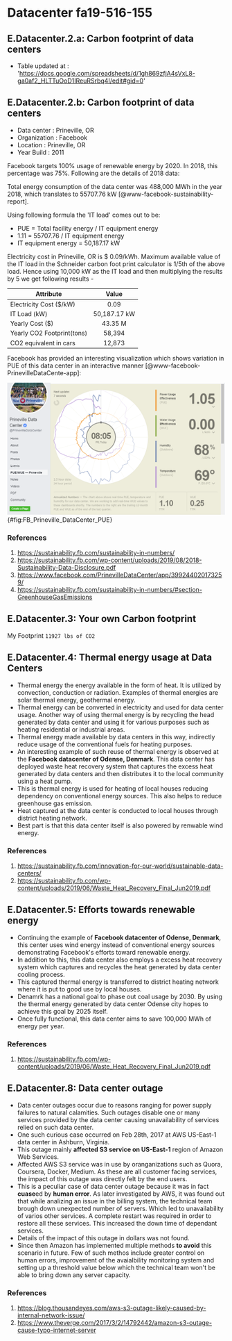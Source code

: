 # Datacenter fa19-516-155

## E.Datacenter.2.a: Carbon footprint of data centers  

* Table updated at :  
'<https://docs.google.com/spreadsheets/d/1gh869zfjA4sVxL8-ga0af2_HLTTuOoD1IReuRSrbq4I/edit#gid=0>'  


## E.Datacenter.2.b: Carbon footprint of data centers

* Data center   : Prineville, OR
* Organization  : Facebook
* Location      : Prineville, OR
* Year Build    : 2011

Facebook targets 100% usage of renewable energy by 2020. In 2018, this
percentage was 75%. Following are the details of 2018 data:

Total energy consumption of the data center was 488,000 MWh in the year
2018, which translates to 55707.76 kW [@www-facebook-sustainability-report].

Using following formula the 'IT load' comes out to be:

* PUE = Total facility energy / IT equipment energy  
* 1.11 = 55707.76 /  IT equipment energy  
* IT equipment energy =  50,187.17 kW  

Electricity cost in Prineville, OR is $ 0.09/kWh. Maximum available
value of the IT load in the Schneider carbon foot print calculator is
1/5th of the above load. Hence using 10,000 kW as the IT load and then
multiplying the results by 5 we get following results -

|Attribute                     |Value  |
|------------------------------|:-----:|
|Electricity Cost (\$/kW) | 0.09  |  
|IT Load (kW) | 50,187.17 kW  |  
|Yearly Cost ($) | 43.35 M  |  
|Yearly CO2 Footprint(tons)  | 58,394  |  
|CO2 equivalent in cars|12,873  |  

Facebook has provided an interesting visualization which shows variation
in PUE of this data center in an interactive manner [@www-facebook-PrinevilleDataCente-app]:

![Facebook Prineville Datacenter [@www-facebook-PrinevilleDataCente-app]](images/FB_Prineville_DataCenter_PUE.png){#fig:FB_Prineville_DataCenter_PUE}

### References

1. <https://sustainability.fb.com/sustainability-in-numbers/>  
2. <https://sustainability.fb.com/wp-content/uploads/2019/08/2018-Sustainability-Data-Disclosure.pdf>  
3. <https://www.facebook.com/PrinevilleDataCenter/app/399244020173259/>  
4. <https://sustainability.fb.com/sustainability-in-numbers/#section-GreenhouseGasEmissions>


## E.Datacenter.3: Your own Carbon footprint  

My Footprint `11927 lbs of CO2`  


## E.Datacenter.4: Thermal energy usage at Data Centers

* Thermal energy the energy available in the form of heat. It is
  utilized by convection, conduction or radiation. Examples of thermal
  energies are solar thermal energy, geothermal energy.
* Thermal energy can be converted in electricity and used for data
  center usage. Another way of using thermal energy is by recycling
  the head generated by data center and using it for various purposes
  such as heating residential or industrial areas.
* Thermal energy made available by data centers in this way,
  indirectly reduce usage of the conventional fuels for heating
  purposes.
* An interesting example of such reuse of thermal energy is observed
  at the **Facebook datacenter of Odense, Denmark**. This data center
  has deployed waste heat recovery system that captures the excess
  heat generated by data centers and then distributes it to the local
  community using a heat pump.
* This is thermal energy is used for heating of local houses reducing
  dependency on conventional energy sources. This also helps to reduce
  greenhouse gas emission.
* Heat captured at the data center is conducted to local houses
  through district heating network.
* Best part is that this data center itself is also powered by
  renwable wind energy.

### References 

1. <https://sustainability.fb.com/innovation-for-our-world/sustainable-data-centers/>  
2. <https://sustainability.fb.com/wp-content/uploads/2019/06/Waste_Heat_Recovery_Final_Jun2019.pdf>


## E.Datacenter.5: Efforts towards renewable energy

* Continuing the example of **Facebook datacenter of Odense,
  Denmark**, this center uses wind energy instead of conventional
  energy sources demonstrating Facebook's efforts toward renewable
  energy.
* In addition to this, this data center also employs a excess heat
  recovery system which captures and recycles the heat generated by
  data center cooling process.
* This captured thermal energy is transferred to district heating
  network where it is put to good use by local houses.
* Denamrk has a national goal to phase out coal usage by 2030. By
  using the thermal energy generated by data center Odense city hopes
  to achieve this goal by 2025 itself.
* Once fully functional, this data center aims to save 100,000 MWh of
  energy per year.

### References

1. <https://sustainability.fb.com/wp-content/uploads/2019/06/Waste_Heat_Recovery_Final_Jun2019.pdf>  


## E.Datacenter.8: Data center outage

* Data center outages occur due to reasons ranging for power supply
  failures to natural calamities. Such outages disable one or many
  services provided by the data center causing unavailability of
  services relied on such data center.
* One such curious case occurred on Feb 28th, 2017 at AWS US-East-1
  data center in Ashburn, Virginia.
* This outage mainly **affected S3 service on US-East-1** region of
  Amazon Web Services.
* Affected AWS S3 service was in use by oranganizations such as Quora,
  Coursera, Docker, Medium. As these are all customer facing services,
  the impact of this outage was directly felt by the end users.
* This is a peculiar case of data center outage because it was in fact
  **cuase**ed by **human error**. As later investigated by AWS, it was
  found out that while analizing an issue in the billing system, the
  technical team brough down unexpected number of servers. Which led
  to unavailability of varios other services. A complete restart was
  required in order to restore all these services. This increased the
  down time of dependant services.
* Details of the impact of this outage in dollars was not found.
* Since then Amazon has implemented multiple methods **to avoid** this
  scenario in future. Few of such methos include greater control on
  human errors, improvement of the avaialbility monitoring system and
  setting up a threshold value below which the technical team won't be
  able to bring down any server capacity.

### References

1. <https://blog.thousandeyes.com/aws-s3-outage-likely-caused-by-internal-network-issue/>
2. <https://www.theverge.com/2017/3/2/14792442/amazon-s3-outage-cause-typo-internet-server>
